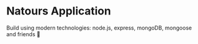 # Natours Application

Build using modern technologies: node.js, express, mongoDB, mongoose and friends 🤑
